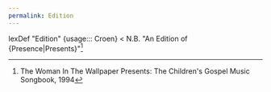 ```yaml
---
permalink: Edition
---
```

lexDef "Edition" {usage::: Croen} < N.B. "An Edition of {Presence|Presents}"[^EditionCroen]

[^EditionCroen]: The Woman In The Wallpaper Presents: The Children's Gospel Music Songbook, 1994
